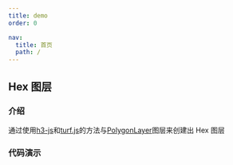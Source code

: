 ```yaml
---
title: demo
order: 0

nav:
  title: 首页
  path: /
---
```


## Hex 图层

### 介绍

通过使用[h3-js](https://www.npmjs.com/package/h3-js)和[turf.js](https://turfjs.fenxianglu.cn/category/helper/polygon.html)的方法与[PolygonLayer](https://larkmap.antv.antgroup.com/components/layers/base-layers/polygon-layer)图层来创建出 Hex 图层

### 代码演示

<code src="./demos/default.tsx" compact  defaultShowCode> </code>
